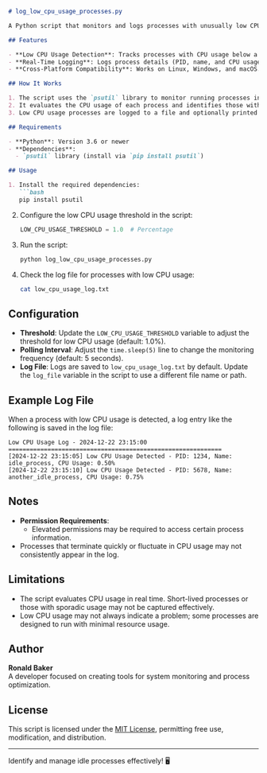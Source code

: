 ```markdown
# log_low_cpu_usage_processes.py

A Python script that monitors and logs processes with unusually low CPU usage over time. This tool helps identify stalled or idle processes that may be inefficiently utilizing system resources.

## Features

- **Low CPU Usage Detection**: Tracks processes with CPU usage below a defined threshold.
- **Real-Time Logging**: Logs process details (PID, name, and CPU usage) with timestamps.
- **Cross-Platform Compatibility**: Works on Linux, Windows, and macOS.

## How It Works

1. The script uses the `psutil` library to monitor running processes in real time.
2. It evaluates the CPU usage of each process and identifies those with usage below a predefined threshold.
3. Low CPU usage processes are logged to a file and optionally printed to the console.

## Requirements

- **Python**: Version 3.6 or newer
- **Dependencies**:
  - `psutil` library (install via `pip install psutil`)

## Usage

1. Install the required dependencies:
   ```bash
   pip install psutil
   ```

2. Configure the low CPU usage threshold in the script:
   ```python
   LOW_CPU_USAGE_THRESHOLD = 1.0  # Percentage
   ```

3. Run the script:
   ```bash
   python log_low_cpu_usage_processes.py
   ```

4. Check the log file for processes with low CPU usage:
   ```bash
   cat low_cpu_usage_log.txt
   ```

## Configuration

- **Threshold**: Update the `LOW_CPU_USAGE_THRESHOLD` variable to adjust the threshold for low CPU usage (default: 1.0%).
- **Polling Interval**: Adjust the `time.sleep(5)` line to change the monitoring frequency (default: 5 seconds).
- **Log File**: Logs are saved to `low_cpu_usage_log.txt` by default. Update the `log_file` variable in the script to use a different file name or path.

## Example Log File

When a process with low CPU usage is detected, a log entry like the following is saved in the log file:

```
Low CPU Usage Log - 2024-12-22 23:15:00
============================================================
[2024-12-22 23:15:05] Low CPU Usage Detected - PID: 1234, Name: idle_process, CPU Usage: 0.50%
[2024-12-22 23:15:10] Low CPU Usage Detected - PID: 5678, Name: another_idle_process, CPU Usage: 0.75%
```

## Notes

- **Permission Requirements**:
  - Elevated permissions may be required to access certain process information.
- Processes that terminate quickly or fluctuate in CPU usage may not consistently appear in the log.

## Limitations

- The script evaluates CPU usage in real time. Short-lived processes or those with sporadic usage may not be captured effectively.
- Low CPU usage may not always indicate a problem; some processes are designed to run with minimal resource usage.

## Author

**Ronald Baker**  
A developer focused on creating tools for system monitoring and process optimization.

## License

This script is licensed under the [MIT License](LICENSE), permitting free use, modification, and distribution.

---

Identify and manage idle processes effectively! 🖥️
```